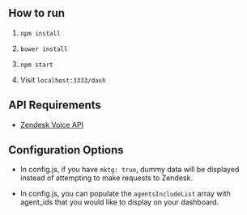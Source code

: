 ## How to run

1. `npm install`

2. `bower install`

3. `npm start`

4. Visit `localhost:3333/dash`

## API Requirements

- [Zendesk Voice API](https://developer.zendesk.com/rest_api/docs/voice-api/voice#voice-historical-queue-activity-json-format)

## Configuration Options

- In config.js, if you have `mktg: true`, dummy data will be displayed instead of attempting to make requests to Zendesk.

- In config.js, you can populate the `agentsIncludeList` array with agent_ids that you would like to display on your dashboard.
